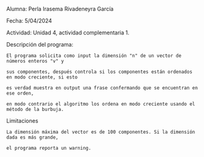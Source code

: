 Alumna: Perla Irasema Rivadeneyra García

Fecha: 5/04/2024

Actividad: Unidad 4, actividad complementaria 1.
    
Descripción del programa:

    El programa solicita como input la dimensión "n" de un vector de números enteros "v" y
    
    sus componentes, después controla si los componentes están ordenados en modo creciente, si esto
    
    es verdad muestra en output una frase confermando que se encuentran en ese orden,
    
    en modo contrario el algoritmo los ordena en modo creciente usando el método de la burbuja.

Limitaciones

    La dimensión máxima del vector es de 100 componentes. Si la dimensión dada es más grande,
    
    el programa reporta un warning.
